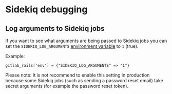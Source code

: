 # Sidekiq debugging

## Log arguments to Sidekiq jobs

If you want to see what arguments are being passed to Sidekiq jobs you can set
the `SIDEKIQ_LOG_ARGUMENTS` [environment variable](https://docs.gitlab.com/omnibus/settings/environment-variables.html) to `1` (true).

Example:

```
gitlab_rails['env'] = {"SIDEKIQ_LOG_ARGUMENTS" => "1"}
```

Please note: It is not recommend to enable this setting in production because some 
Sidekiq jobs (such as sending a password reset email) take secret arguments (for
example the password reset token).